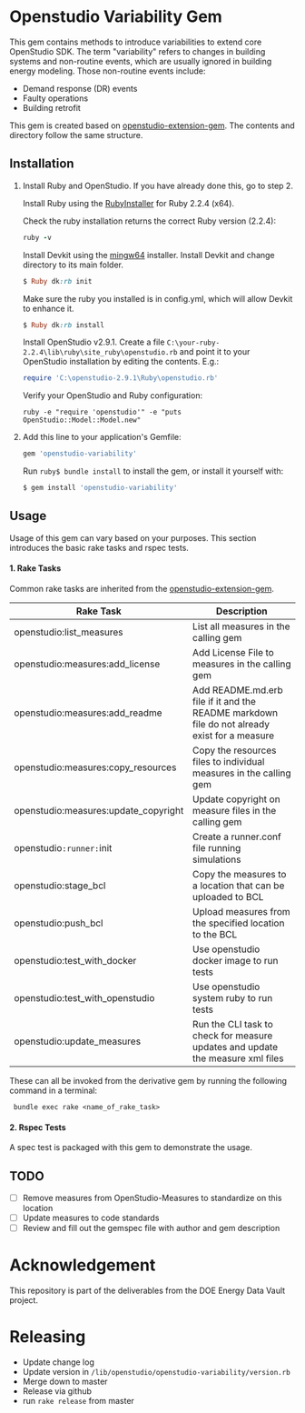 # Openstudio Variability Gem

This gem contains methods to introduce variabilities to extend core OpenStudio SDK. The term "variability" refers to changes in building systems and non-routine events, which are usually ignored in building energy modeling. Those non-routine events include:
- Demand response (DR) events
- Faulty operations
- Building retrofit

This gem is created based on [openstudio-extension-gem](https://github.com/NREL/openstudio-extension-gem). The contents and directory follow the same structure.


## Installation


1. Install Ruby and OpenStudio. If you have already done this, go to step 2.

    Install Ruby using the [RubyInstaller](https://rubyinstaller.org/downloads/archives/) for Ruby 2.2.4 (x64).

    Check the ruby installation returns the correct Ruby version (2.2.4):

    ```ruby
    ruby -v
    ```

    Install Devkit using the [mingw64](https://dl.bintray.com/oneclick/rubyinstaller/DevKit-mingw64-64-4.7.2-20130224-1432-sfx.exe) installer.
    Install Devkit and change directory to its main folder. 
    
    ```ruby
    $ Ruby dk:rb init
    ```

    Make sure the ruby you installed is in config.yml, which will allow Devkit to enhance it.
    ```ruby
    $ Ruby dk:rb install
    ```

    Install OpenStudio v2.9.1.  Create a file ```C:\your-ruby-2.2.4\lib\ruby\site_ruby\openstudio.rb``` and point it to your OpenStudio installation by editing the contents.  E.g.:

    ```ruby
    require 'C:\openstudio-2.9.1\Ruby\openstudio.rb'
    ```

    Verify your OpenStudio and Ruby configuration:
    ```
    ruby -e "require 'openstudio'" -e "puts OpenStudio::Model::Model.new"
    ```

2. Add this line to your application's Gemfile:

    ```ruby
    gem 'openstudio-variability'
    ```

    Run ```ruby$ bundle install``` to install the gem, or install it yourself with:

    ```ruby
    $ gem install 'openstudio-variability'
    ```

## Usage

Usage of this gem can vary based on your purposes. This section introduces the basic rake tasks and rspec tests. 

####    1. Rake Tasks


Common rake tasks are inherited from the [openstudio-extension-gem](https://github.com/NREL/openstudio-extension-gem#rake-tasks).

| Rake Task | Description |
| --------- | ----------- |
| openstudio:list_measures             | List all measures in the calling gem |
| openstudio:measures:add_license      | Add License File to measures in the calling gem |
| openstudio:measures:add_readme       | Add README.md.erb file if it and the README markdown file do not already exist for a measure |
| openstudio:measures:copy_resources   | Copy the resources files to individual measures in the calling gem |
| openstudio:measures:update_copyright | Update copyright on measure files in the calling gem |
| openstudio`:runner:`init             | Create a runner.conf file running simulations |
| openstudio:stage_bcl                 | Copy the measures to a location that can be uploaded to BCL |
| openstudio:push_bcl                  | Upload measures from the specified location to the BCL |
| openstudio:test_with_docker          | Use openstudio docker image to run tests |
| openstudio:test_with_openstudio      | Use openstudio system ruby to run tests |
| openstudio:update_measures           | Run the CLI task to check for measure updates and update the measure xml files |

These can all be invoked from the derivative gem by running the following command in a terminal:

``` bundle exec rake <name_of_rake_task>```




####    2. Rspec Tests

A spec test is packaged with this gem to demonstrate the usage. 

## TODO

- [ ] Remove measures from OpenStudio-Measures to standardize on this location
- [ ] Update measures to code standards
- [ ] Review and fill out the gemspec file with author and gem description

# Acknowledgement

This repository is part of the deliverables from the DOE Energy Data Vault project.


# Releasing

* Update change log
* Update version in `/lib/openstudio/openstudio-variability/version.rb`
* Merge down to master
* Release via github
* run `rake release` from master
